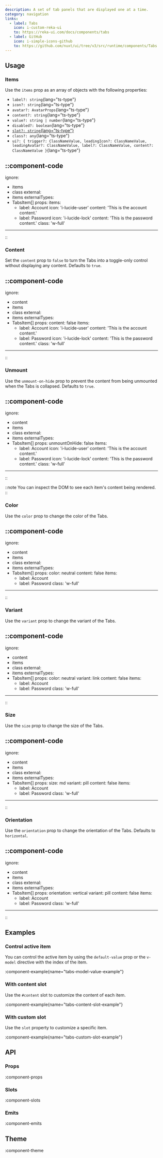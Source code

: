 ```yaml
---
description: A set of tab panels that are displayed one at a time.
category: navigation
links:
  - label: Tabs
    icon: i-custom-reka-ui
    to: https://reka-ui.com/docs/components/tabs
  - label: GitHub
    icon: i-simple-icons-github
    to: https://github.com/nuxt/ui/tree/v3/src/runtime/components/Tabs.vue
---
```


## Usage

### Items

Use the `items` prop as an array of objects with the following properties:

- `label?: string`{lang="ts-type"}
- `icon?: string`{lang="ts-type"}
- `avatar?: AvatarProps`{lang="ts-type"}
- `content?: string`{lang="ts-type"}
- `value?: string | number`{lang="ts-type"}
- `disabled?: boolean`{lang="ts-type"}
- [`slot?: string`{lang="ts-type"}](#with-custom-slot)
- `class?: any`{lang="ts-type"}
- `ui?: { trigger?: ClassNameValue, leadingIcon?: ClassNameValue, leadingAvatar?: ClassNameValue, label?: ClassNameValue, content?: ClassNameValue }`{lang="ts-type"}

::component-code
---
ignore:
  - items
  - class
external:
  - items
externalTypes:
  - TabsItem[]
props:
  items:
    - label: Account
      icon: 'i-lucide-user'
      content: 'This is the account content.'
    - label: Password
      icon: 'i-lucide-lock'
      content: 'This is the password content.'
  class: 'w-full'
---
::

### Content

Set the `content` prop to `false` to turn the Tabs into a toggle-only control without displaying any content. Defaults to `true`.

::component-code
---
ignore:
  - content
  - items
  - class
external:
  - items
externalTypes:
  - TabsItem[]
props:
  content: false
  items:
    - label: Account
      icon: 'i-lucide-user'
      content: 'This is the account content.'
    - label: Password
      icon: 'i-lucide-lock'
      content: 'This is the password content.'
  class: 'w-full'
---
::

### Unmount

Use the `unmount-on-hide` prop to prevent the content from being unmounted when the Tabs is collapsed. Defaults to `true`.

::component-code
---
ignore:
  - content
  - items
  - class
external:
  - items
externalTypes:
  - TabsItem[]
props:
  unmountOnHide: false
  items:
    - label: Account
      icon: 'i-lucide-user'
      content: 'This is the account content.'
    - label: Password
      icon: 'i-lucide-lock'
      content: 'This is the password content.'
  class: 'w-full'
---
::

::note
You can inspect the DOM to see each item's content being rendered.
::

### Color

Use the `color` prop to change the color of the Tabs.

::component-code
---
ignore:
  - content
  - items
  - class
external:
  - items
externalTypes:
  - TabsItem[]
props:
  color: neutral
  content: false
  items:
    - label: Account
    - label: Password
  class: 'w-full'
---
::

### Variant

Use the `variant` prop to change the variant of the Tabs.

::component-code
---
ignore:
  - content
  - items
  - class
external:
  - items
externalTypes:
  - TabsItem[]
props:
  color: neutral
  variant: link
  content: false
  items:
    - label: Account
    - label: Password
  class: 'w-full'
---
::

### Size

Use the `size` prop to change the size of the Tabs.

::component-code
---
ignore:
  - content
  - items
  - class
external:
  - items
externalTypes:
  - TabsItem[]
props:
  size: md
  variant: pill
  content: false
  items:
    - label: Account
    - label: Password
  class: 'w-full'
---
::

### Orientation

Use the `orientation` prop to change the orientation of the Tabs. Defaults to `horizontal`.

::component-code
---
ignore:
  - content
  - items
  - class
external:
  - items
externalTypes:
  - TabsItem[]
props:
  orientation: vertical
  variant: pill
  content: false
  items:
    - label: Account
    - label: Password
  class: 'w-full'
---
::

## Examples

### Control active item

You can control the active item by using the `default-value` prop or the `v-model` directive with the index of the item.

:component-example{name="tabs-model-value-example"}

### With content slot

Use the `#content` slot to customize the content of each item.

:component-example{name="tabs-content-slot-example"}

### With custom slot

Use the `slot` property to customize a specific item.

:component-example{name="tabs-custom-slot-example"}

## API

### Props

:component-props

### Slots

:component-slots

### Emits

:component-emits

## Theme

:component-theme

